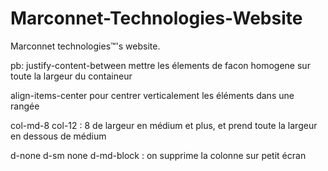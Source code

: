 # Marconnet-Technologies-Website
Marconnet technologies™'s website.

pb: justify-content-between mettre les élements de facon homogene sur toute la largeur du containeur

align-items-center pour centrer verticalement les éléments dans une rangée

col-md-8 col-12 : 8 de largeur en médium et plus, et prend toute la largeur en dessous de médium

d-none d-sm none d-md-block : on supprime la colonne sur petit écran
